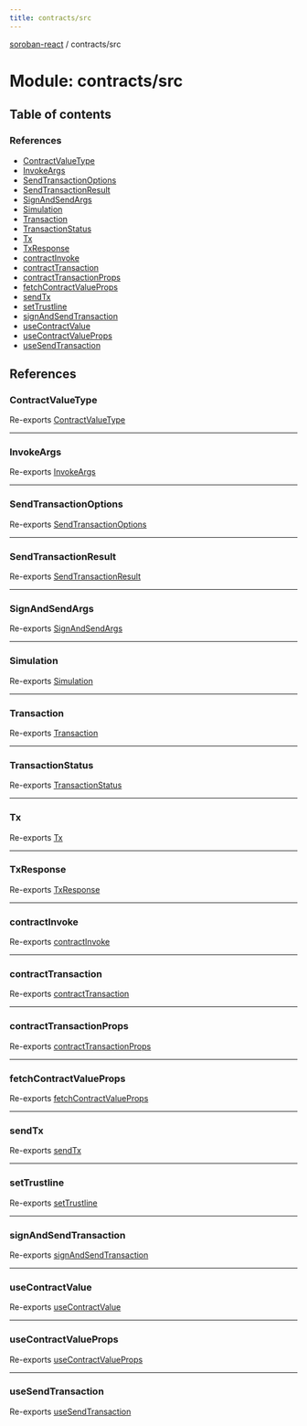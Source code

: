 ```yaml
---
title: contracts/src
---
```

[soroban-react](../README.md) / contracts/src

# Module: contracts/src

## Table of contents

### References

- [ContractValueType](contracts_src.md#contractvaluetype)
- [InvokeArgs](contracts_src.md#invokeargs)
- [SendTransactionOptions](contracts_src.md#sendtransactionoptions)
- [SendTransactionResult](contracts_src.md#sendtransactionresult)
- [SignAndSendArgs](contracts_src.md#signandsendargs)
- [Simulation](contracts_src.md#simulation)
- [Transaction](contracts_src.md#transaction)
- [TransactionStatus](contracts_src.md#transactionstatus)
- [Tx](contracts_src.md#tx)
- [TxResponse](contracts_src.md#txresponse)
- [contractInvoke](contracts_src.md#contractinvoke)
- [contractTransaction](contracts_src.md#contracttransaction)
- [contractTransactionProps](contracts_src.md#contracttransactionprops)
- [fetchContractValueProps](contracts_src.md#fetchcontractvalueprops)
- [sendTx](contracts_src.md#sendtx)
- [setTrustline](contracts_src.md#settrustline)
- [signAndSendTransaction](contracts_src.md#signandsendtransaction)
- [useContractValue](contracts_src.md#usecontractvalue)
- [useContractValueProps](contracts_src.md#usecontractvalueprops)
- [useSendTransaction](contracts_src.md#usesendtransaction)

## References

### ContractValueType

Re-exports [ContractValueType](contracts_src_useContractValue.md#contractvaluetype)

___

### InvokeArgs

Re-exports [InvokeArgs](contracts_src_contractInvoke.md#invokeargs)

___

### SendTransactionOptions

Re-exports [SendTransactionOptions](../interfaces/contracts_src_useSendTransaction.SendTransactionOptions.md)

___

### SendTransactionResult

Re-exports [SendTransactionResult](../interfaces/contracts_src_useSendTransaction.SendTransactionResult.md)

___

### SignAndSendArgs

Re-exports [SignAndSendArgs](contracts_src_transaction.md#signandsendargs)

___

### Simulation

Re-exports [Simulation](contracts_src_types.md#simulation)

___

### Transaction

Re-exports [Transaction](contracts_src_types.md#transaction)

___

### TransactionStatus

Re-exports [TransactionStatus](contracts_src_useSendTransaction.md#transactionstatus)

___

### Tx

Re-exports [Tx](contracts_src_types.md#tx)

___

### TxResponse

Re-exports [TxResponse](contracts_src_types.md#txresponse)

___

### contractInvoke

Re-exports [contractInvoke](contracts_src_contractInvoke.md#contractinvoke)

___

### contractTransaction

Re-exports [contractTransaction](contracts_src_contractTransaction.md#contracttransaction)

___

### contractTransactionProps

Re-exports [contractTransactionProps](../interfaces/contracts_src_contractTransaction.contractTransactionProps.md)

___

### fetchContractValueProps

Re-exports [fetchContractValueProps](../interfaces/contracts_src_useContractValue.fetchContractValueProps.md)

___

### sendTx

Re-exports [sendTx](contracts_src_transaction.md#sendtx)

___

### setTrustline

Re-exports [setTrustline](contracts_src_setTrustline.md#settrustline)

___

### signAndSendTransaction

Re-exports [signAndSendTransaction](contracts_src_transaction.md#signandsendtransaction)

___

### useContractValue

Re-exports [useContractValue](contracts_src_useContractValue.md#usecontractvalue)

___

### useContractValueProps

Re-exports [useContractValueProps](../interfaces/contracts_src_useContractValue.useContractValueProps.md)

___

### useSendTransaction

Re-exports [useSendTransaction](contracts_src_useSendTransaction.md#usesendtransaction)
